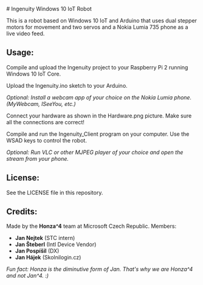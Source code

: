 # Ingenuity Windows 10 IoT Robot

This is a robot based on Windows 10 IoT and Arduino that uses dual stepper motors for movement and two servos and a Nokia Lumia 735 phone as a live video feed.

## Usage:

Compile and upload the Ingenuity project to your Raspberry Pi 2 running Windows 10 IoT Core.

Upload the Ingenuity.ino sketch to your Arduino.

*Optional: Install a webcam app of your choice on the Nokia Lumia phone. (MyWebcam, ISeeYou, etc.)*

Connect your hardware as shown in the Hardware.png picture. Make sure all the connections are correct!

Compile and run the Ingenuity_Client program on your computer. Use the WSAD keys to control the robot.

*Optional: Run VLC or other MJPEG player of your choice and open the stream from your phone.*

## License:

See the LICENSE file in this repository.

## Credits:

Made by the **Honza^4** team at Microsoft Czech Republic.
Members:
- **Jan Nejtek** (STC intern)
- **Jan Šteberl** (Intl Device Vendor)
- **Jan Pospíšil** (DX)
- **Jan Hájek** (Skolnilogin.cz)


*Fun fact: Honza is the diminutive form of Jan. That's why we are Honza^4 and not Jan^4. :)*